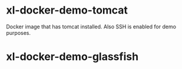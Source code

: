 # xl-docker-demo-tomcat #

Docker image that has tomcat installed.
Also SSH is enabled for demo purposes.
# xl-docker-demo-glassfish
